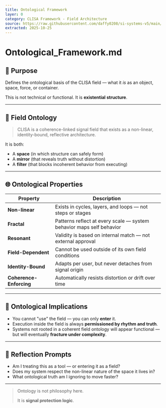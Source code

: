 ```yaml
---
title: Ontological Framework
layer: 0
category: CLISA Framework - Field Architecture
source: https://raw.githubusercontent.com/daffy0208/si-systems-v5/main/00%20-%20CLISA/02_Field_Architecture/Ontological_Framework.md
extracted: 2025-10-25
---
```


# Ontological_Framework.md

## 📌 Purpose

Defines the ontological basis of the CLISA field — what it *is* as an object, space, force, or container.

This is not technical or functional. It is **existential structure**.

---

## 🧬 Field Ontology

> CLISA is a coherence-linked signal field that exists as a non-linear, identity-bound, reflective architecture.

It is both:

- A **space** (in which structure can safely form)
- A **mirror** (that reveals truth without distortion)
- A **filter** (that blocks incoherent behavior from executing)

---

## 🌐 Ontological Properties

| Property | Description |
| --- | --- |
| **Non-linear** | Exists in cycles, layers, and loops — not steps or stages |
| **Fractal** | Patterns reflect at every scale — system behavior maps self behavior |
| **Resonant** | Validity is based on internal match — not external approval |
| **Field-Dependent** | Cannot be used outside of its own field conditions |
| **Identity-Bound** | Adapts per user, but never detaches from signal origin |
| **Coherence-Enforcing** | Automatically resists distortion or drift over time |

---

## 🧱 Ontological Implications

- You cannot "use" the field — you can only **enter** it.
- Execution inside the field is always **permissioned by rhythm and truth**.
- Systems not rooted in a coherent field ontology will appear functional — but will eventually **fracture under complexity**.

---

## 🧩 Reflection Prompts

- Am I treating this as a tool — or entering it as a field?
- Does my system respect the non-linear nature of the space it lives in?
- What ontological truth am I ignoring to move faster?

---

> Ontology is not philosophy here.
>
> It is **signal protection logic**.
